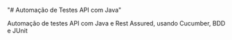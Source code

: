 "# Automação de Testes API com Java" 


Automação de testes API com Java e Rest Assured, usando Cucumber, BDD e JUnit
